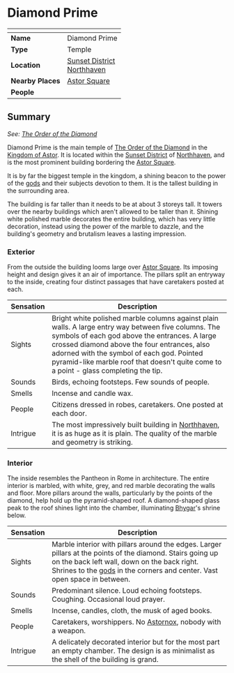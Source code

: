 # Diamond Prime

| []() | |
| --- | --- |
| **Name** | Diamond Prime |
| **Type** | Temple |
| **Location** | [Sunset District](../../settlements/districts/sunset-district.md)<br>[Northhaven](../../settlements/cities/northhaven.md) |
| **Nearby Places** | [Astor Square](../../structures/astor-square.md) |
| **People** | |

## Summary

*See: [The Order of the Diamond](../../../organisations/the-order-of-the-diamond.md)*

Diamond Prime is the main temple of [The Order of the Diamond](../../../organisations/the-order-of-the-diamond.md) in the [Kingdom of Astor](../../../civilisations/kingdom-of-astor/kingdom-of-astor.md). It is located within the [Sunset District](../../settlements/districts/sunset-district.md) of [Northhaven](../../settlements/cities/northhaven.md), and is the most prominent building bordering the [Astor Square](../../structures/astor-square.md).

It is by far the biggest temple in the kingdom, a shining beacon to the power of the [gods](../../../gods/gods.md) and their subjects devotion to them. It is the tallest building in the surrounding area.

The building is far taller than it needs to be at about 3 storeys tall. It towers over the nearby buildings which aren't allowed to be taller than it. Shining white polished marble decorates the entire building, which has very little decoration, instead using the power of the marble to dazzle, and the building's geometry and brutalism leaves a lasting impression.

### Exterior

From the outside the building looms large over [Astor Square](../../structures/astor-square.md). Its imposing height and design gives it an air of importance. The pillars split an entryway to the inside, creating four distinct passages that have caretakers posted at each.

| Sensation | Description |
| ---- | --- |
| Sights | Bright white polished marble columns against plain walls. A large entry way between five columns. The symbols of each god above the entrances. A large crossed diamond above the four entrances, also adorned with the symbol of each god. Pointed pyramid-like marble roof that doesn't quite come to a point - glass completing the tip. |
| Sounds | Birds, echoing footsteps. Few sounds of people. |
| Smells | Incense and candle wax. |
| People | Citizens dressed in robes, caretakers. One posted at each door. |
| Intrigue | The most impressively built building in [Northhaven](../../settlements/cities/northhaven.md), it is as huge as it is plain. The quality of the marble and geometry is striking. |

### Interior

The inside resembles the Pantheon in Rome in architecture. The entire interior is marbled, with white, grey, and red marble decorating the walls and floor. More pillars around the walls, particularly by the points of the diamond, help hold up the pyramid-shaped roof. A diamond-shaped glass peak to the roof shines light into the chamber, illuminating [Bhygar](../../../gods/deities/bhygar.md)'s shrine below.

| Sensation | Description |
| ---- | --- |
| Sights | Marble interior with pillars around the edges. Larger pillars at the points of the diamond. Stairs going up on the back left wall, down on the back right. Shrines to the [gods](../../../gods/gods.md) in the corners and center. Vast open space in between. |
| Sounds | Predominant silence. Loud echoing footsteps. Coughing. Occasional loud prayer. |
| Smells | Incense, candles, cloth, the musk of aged books. |
| People | Caretakers, worshippers. No [Astornox](../../../organisations/government/astornox/astornox.md), nobody with a weapon. |
| Intrigue | A delicately decorated interior but for the most part an empty chamber. The design is as minimalist as the shell of the building is grand. |
